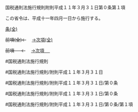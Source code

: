国税通則法施行規則附則平成１１年３月３１日第０条第１項

この省令は、平成十一年四月一日から施行する。

[条(全)](国税通則法施行規則附則平成１１年３月３１日第０条_.md)

~~前項(全)←~~　  [→次項(全)](国税通則法施行規則附則平成１１年３月３１日第０条第２項_.md)

~~前項 　 ←~~　  [→次項 　 ](国税通則法施行規則附則平成１１年３月３１日第０条第２項.md)



#国税通則法施行規則

#国税通則法施行規則/附則平成１１年３月３１日

#国税通則法施行規則/附則平成１１年３月３１日/第０条

#国税通則法施行規則/附則平成１１年３月３１日/第０条

#国税通則法施行規則/附則平成１１年３月３１日/第０条/第１項

